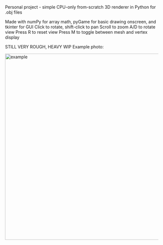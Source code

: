 Personal project - simple CPU-only from-scratch 3D renderer in Python for .obj files

Made with numPy for array math, pyGame for basic drawing onscreen, and tkinter for GUI
Click to rotate, shift-click to pan
Scroll to zoom
A/D to rotate view
Press R to reset view
Press M to toggle between mesh and vertex display

STILL VERY ROUGH, HEAVY WIP
Example photo:

<img width="715" height="609" alt="example" src="https://github.com/user-attachments/assets/ff3bcded-c299-4f61-b320-bf500e56750e" />
